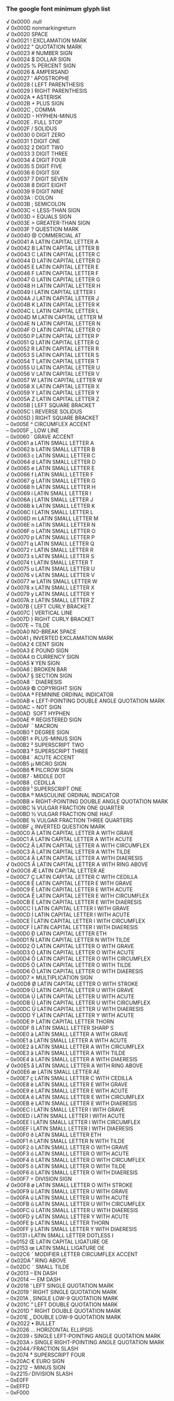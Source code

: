 ### The google font minimum glyph list  
  
√ 0x0000    .null  
√ 0x000D    nonmarkingreturn  
√ 0x0020    SPACE  
√ 0x0021  ! EXCLAMATION MARK  
√ 0x0022  " QUOTATION MARK  
√ 0x0023  # NUMBER SIGN  
√ 0x0024  $ DOLLAR SIGN  
√ 0x0025  % PERCENT SIGN  
√ 0x0026  & AMPERSAND  
√ 0x0027  ' APOSTROPHE  
√ 0x0028  ( LEFT PARENTHESIS  
√ 0x0029  ) RIGHT PARENTHESIS  
√ 0x002A  * ASTERISK  
√ 0x002B  + PLUS SIGN  
√ 0x002C  , COMMA  
√ 0x002D  - HYPHEN-MINUS  
√ 0x002E  . FULL STOP  
√ 0x002F  / SOLIDUS  
√ 0x0030  0 DIGIT ZERO  
√ 0x0031  1 DIGIT ONE  
√ 0x0032  2 DIGIT TWO  
√ 0x0033  3 DIGIT THREE  
√ 0x0034  4 DIGIT FOUR  
√ 0x0035  5 DIGIT FIVE  
√ 0x0036  6 DIGIT SIX  
√ 0x0037  7 DIGIT SEVEN  
√ 0x0038  8 DIGIT EIGHT  
√ 0x0039  9 DIGIT NINE  
√ 0x003A  : COLON  
√ 0x003B  ; SEMICOLON  
√ 0x003C  < LESS-THAN SIGN  
√ 0x003D  = EQUALS SIGN  
√ 0x003E  > GREATER-THAN SIGN  
√ 0x003F  ? QUESTION MARK  
√ 0x0040  @ COMMERCIAL AT  
√ 0x0041  A LATIN CAPITAL LETTER A  
√ 0x0042  B LATIN CAPITAL LETTER B  
√ 0x0043  C LATIN CAPITAL LETTER C  
√ 0x0044  D LATIN CAPITAL LETTER D  
√ 0x0045  E LATIN CAPITAL LETTER E  
√ 0x0046  F LATIN CAPITAL LETTER F  
√ 0x0047  G LATIN CAPITAL LETTER G  
√ 0x0048  H LATIN CAPITAL LETTER H  
√ 0x0049  I LATIN CAPITAL LETTER I  
√ 0x004A  J LATIN CAPITAL LETTER J  
√ 0x004B  K LATIN CAPITAL LETTER K  
√ 0x004C  L LATIN CAPITAL LETTER L  
√ 0x004D  M LATIN CAPITAL LETTER M  
√ 0x004E  N LATIN CAPITAL LETTER N  
√ 0x004F  O LATIN CAPITAL LETTER O  
√ 0x0050  P LATIN CAPITAL LETTER P  
√ 0x0051  Q LATIN CAPITAL LETTER Q  
√ 0x0052  R LATIN CAPITAL LETTER R  
√ 0x0053  S LATIN CAPITAL LETTER S  
√ 0x0054  T LATIN CAPITAL LETTER T  
√ 0x0055  U LATIN CAPITAL LETTER U  
√ 0x0056  V LATIN CAPITAL LETTER V  
√ 0x0057  W LATIN CAPITAL LETTER W  
√ 0x0058  X LATIN CAPITAL LETTER X  
√ 0x0059  Y LATIN CAPITAL LETTER Y  
√ 0x005A  Z LATIN CAPITAL LETTER Z  
√ 0x005B  [ LEFT SQUARE BRACKET  
√ 0x005C  \ REVERSE SOLIDUS  
√ 0x005D  ] RIGHT SQUARE BRACKET  
– 0x005E  ^ CIRCUMFLEX ACCENT  
– 0x005F  _ LOW LINE  
– 0x0060  ` GRAVE ACCENT  
√ 0x0061  a LATIN SMALL LETTER A  
√ 0x0062  b LATIN SMALL LETTER B  
√ 0x0063  c LATIN SMALL LETTER C  
√ 0x0064  d LATIN SMALL LETTER D  
√ 0x0065  e LATIN SMALL LETTER E  
√ 0x0066  f LATIN SMALL LETTER F  
√ 0x0067  g LATIN SMALL LETTER G  
√ 0x0068  h LATIN SMALL LETTER H  
√ 0x0069  i LATIN SMALL LETTER I  
√ 0x006A  j LATIN SMALL LETTER J  
√ 0x006B  k LATIN SMALL LETTER K  
√ 0x006C  l LATIN SMALL LETTER L  
√ 0x006D  m LATIN SMALL LETTER M  
√ 0x006E  n LATIN SMALL LETTER N  
√ 0x006F  o LATIN SMALL LETTER O  
√ 0x0070  p LATIN SMALL LETTER P  
√ 0x0071  q LATIN SMALL LETTER Q  
√ 0x0072  r LATIN SMALL LETTER R  
√ 0x0073  s LATIN SMALL LETTER S  
√ 0x0074  t LATIN SMALL LETTER T  
√ 0x0075  u LATIN SMALL LETTER U  
√ 0x0076  v LATIN SMALL LETTER V  
√ 0x0077  w LATIN SMALL LETTER W  
√ 0x0078  x LATIN SMALL LETTER X  
√ 0x0079  y LATIN SMALL LETTER Y  
√ 0x007A  z LATIN SMALL LETTER Z  
– 0x007B  { LEFT CURLY BRACKET  
√ 0x007C  | VERTICAL LINE  
– 0x007D  } RIGHT CURLY BRACKET  
– 0x007E  ~ TILDE  
– 0x00A0    NO-BREAK SPACE  
– 0x00A1  ¡ INVERTED EXCLAMATION MARK  
– 0x00A2  ¢ CENT SIGN  
– 0x00A3  £ POUND SIGN  
– 0x00A4  ¤ CURRENCY SIGN  
– 0x00A5  ¥ YEN SIGN  
– 0x00A6  ¦ BROKEN BAR  
– 0x00A7  § SECTION SIGN  
– 0x00A8  ¨ DIAERESIS  
– 0x00A9  © COPYRIGHT SIGN  
– 0x00AA  ª FEMININE ORDINAL INDICATOR  
– 0x00AB  « LEFT-POINTING DOUBLE ANGLE QUOTATION MARK  
– 0x00AC  ¬ NOT SIGN  
– 0x00AD  ­ SOFT HYPHEN  
– 0x00AE  ® REGISTERED SIGN  
– 0x00AF  ¯ MACRON  
– 0x00B0  ° DEGREE SIGN  
– 0x00B1  ± PLUS-MINUS SIGN  
– 0x00B2  ² SUPERSCRIPT TWO  
– 0x00B3  ³ SUPERSCRIPT THREE  
– 0x00B4  ´ ACUTE ACCENT  
– 0x00B5  µ MICRO SIGN  
– 0x00B6  ¶ PILCROW SIGN  
– 0x00B7  · MIDDLE DOT  
– 0x00B8  ¸ CEDILLA  
– 0x00B9  ¹ SUPERSCRIPT ONE  
– 0x00BA  º MASCULINE ORDINAL INDICATOR  
– 0x00BB  » RIGHT-POINTING DOUBLE ANGLE QUOTATION MARK  
– 0x00BC  ¼ VULGAR FRACTION ONE QUARTER  
– 0x00BD  ½ VULGAR FRACTION ONE HALF  
– 0x00BE  ¾ VULGAR FRACTION THREE QUARTERS  
– 0x00BF  ¿ INVERTED QUESTION MARK  
– 0x00C0  À LATIN CAPITAL LETTER A WITH GRAVE  
– 0x00C1  Á LATIN CAPITAL LETTER A WITH ACUTE  
– 0x00C2  Â LATIN CAPITAL LETTER A WITH CIRCUMFLEX  
– 0x00C3  Ã LATIN CAPITAL LETTER A WITH TILDE  
– 0x00C4  Ä LATIN CAPITAL LETTER A WITH DIAERESIS  
√ 0x00C5  Å LATIN CAPITAL LETTER A WITH RING ABOVE  
√ 0x00C6  Æ LATIN CAPITAL LETTER AE  
– 0x00C7  Ç LATIN CAPITAL LETTER C WITH CEDILLA  
– 0x00C8  È LATIN CAPITAL LETTER E WITH GRAVE  
– 0x00C9  É LATIN CAPITAL LETTER E WITH ACUTE  
– 0x00CA  Ê LATIN CAPITAL LETTER E WITH CIRCUMFLEX  
– 0x00CB  Ë LATIN CAPITAL LETTER E WITH DIAERESIS  
– 0x00CC  Ì LATIN CAPITAL LETTER I WITH GRAVE  
– 0x00CD  Í LATIN CAPITAL LETTER I WITH ACUTE  
– 0x00CE  Î LATIN CAPITAL LETTER I WITH CIRCUMFLEX  
– 0x00CF  Ï LATIN CAPITAL LETTER I WITH DIAERESIS  
– 0x00D0  Ð LATIN CAPITAL LETTER ETH  
– 0x00D1  Ñ LATIN CAPITAL LETTER N WITH TILDE  
– 0x00D2  Ò LATIN CAPITAL LETTER O WITH GRAVE  
– 0x00D3  Ó LATIN CAPITAL LETTER O WITH ACUTE  
– 0x00D4  Ô LATIN CAPITAL LETTER O WITH CIRCUMFLEX  
– 0x00D5  Õ LATIN CAPITAL LETTER O WITH TILDE  
– 0x00D6  Ö LATIN CAPITAL LETTER O WITH DIAERESIS  
– 0x00D7  × MULTIPLICATION SIGN  
√ 0x00D8  Ø LATIN CAPITAL LETTER O WITH STROKE  
– 0x00D9  Ù LATIN CAPITAL LETTER U WITH GRAVE  
– 0x00DA  Ú LATIN CAPITAL LETTER U WITH ACUTE  
– 0x00DB  Û LATIN CAPITAL LETTER U WITH CIRCUMFLEX  
– 0x00DC  Ü LATIN CAPITAL LETTER U WITH DIAERESIS  
– 0x00DD  Ý LATIN CAPITAL LETTER Y WITH ACUTE  
– 0x00DE  Þ LATIN CAPITAL LETTER THORN  
– 0x00DF  ß LATIN SMALL LETTER SHARP S  
– 0x00E0  à LATIN SMALL LETTER A WITH GRAVE  
– 0x00E1  á LATIN SMALL LETTER A WITH ACUTE  
– 0x00E2  â LATIN SMALL LETTER A WITH CIRCUMFLEX  
– 0x00E3  ã LATIN SMALL LETTER A WITH TILDE  
– 0x00E4  ä LATIN SMALL LETTER A WITH DIAERESIS  
√ 0x00E5  å LATIN SMALL LETTER A WITH RING ABOVE  
√ 0x00E6  æ LATIN SMALL LETTER AE  
– 0x00E7  ç LATIN SMALL LETTER C WITH CEDILLA  
– 0x00E8  è LATIN SMALL LETTER E WITH GRAVE  
– 0x00E9  é LATIN SMALL LETTER E WITH ACUTE  
– 0x00EA  ê LATIN SMALL LETTER E WITH CIRCUMFLEX  
– 0x00EB  ë LATIN SMALL LETTER E WITH DIAERESIS  
– 0x00EC  ì LATIN SMALL LETTER I WITH GRAVE  
– 0x00ED  í LATIN SMALL LETTER I WITH ACUTE  
– 0x00EE  î LATIN SMALL LETTER I WITH CIRCUMFLEX  
– 0x00EF  ï LATIN SMALL LETTER I WITH DIAERESIS  
– 0x00F0  ð LATIN SMALL LETTER ETH  
– 0x00F1  ñ LATIN SMALL LETTER N WITH TILDE  
– 0x00F2  ò LATIN SMALL LETTER O WITH GRAVE  
– 0x00F3  ó LATIN SMALL LETTER O WITH ACUTE  
– 0x00F4  ô LATIN SMALL LETTER O WITH CIRCUMFLEX  
– 0x00F5  õ LATIN SMALL LETTER O WITH TILDE  
– 0x00F6  ö LATIN SMALL LETTER O WITH DIAERESIS  
– 0x00F7  ÷ DIVISION SIGN  
√ 0x00F8  ø LATIN SMALL LETTER O WITH STROKE  
– 0x00F9  ù LATIN SMALL LETTER U WITH GRAVE  
– 0x00FA  ú LATIN SMALL LETTER U WITH ACUTE  
– 0x00FB  û LATIN SMALL LETTER U WITH CIRCUMFLEX  
– 0x00FC  ü LATIN SMALL LETTER U WITH DIAERESIS  
– 0x00FD  ý LATIN SMALL LETTER Y WITH ACUTE  
– 0x00FE  þ LATIN SMALL LETTER THORN  
– 0x00FF  ÿ LATIN SMALL LETTER Y WITH DIAERESIS  
– 0x0131  ı LATIN SMALL LETTER DOTLESS I  
– 0x0152  Œ LATIN CAPITAL LIGATURE OE  
– 0x0153  œ LATIN SMALL LIGATURE OE  
– 0x02C6  ˆ MODIFIER LETTER CIRCUMFLEX ACCENT  
√ 0x02DA  ˚ RING ABOVE  
– 0x02DC  ˜ SMALL TILDE  
√ 0x2013  – EN DASH  
√ 0x2014  — EM DASH  
√ 0x2018  ‘ LEFT SINGLE QUOTATION MARK  
√ 0x2019  ’ RIGHT SINGLE QUOTATION MARK  
– 0x201A  ‚ SINGLE LOW-9 QUOTATION MARK  
√ 0x201C  “ LEFT DOUBLE QUOTATION MARK  
√ 0x201D  ” RIGHT DOUBLE QUOTATION MARK  
– 0x201E  „ DOUBLE LOW-9 QUOTATION MARK  
√ 0x2022  • BULLET  
– 0x2026  … HORIZONTAL ELLIPSIS  
– 0x2039  ‹ SINGLE LEFT-POINTING ANGLE QUOTATION MARK  
– 0x203A  › SINGLE RIGHT-POINTING ANGLE QUOTATION MARK  
– 0x2044  ⁄ FRACTION SLASH  
– 0x2074  ⁴ SUPERSCRIPT FOUR  
– 0x20AC  € EURO SIGN  
– 0x2212  − MINUS SIGN  
– 0x2215  ∕ DIVISION SLASH  
– 0xE0FF     
– 0xEFFD     
– 0xF000   